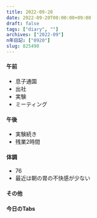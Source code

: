 ```yaml
---
title: 2022-09-20
date: 2022-09-20T00:00:00+09:00
draft: false
tags: ["diary", ""]
archives: ["2022-09"]
n年日記: ["0920"]
slug: 825490
---
```

#### 午前
- 息子通園
- 出社
- 実験
- ミーティング
#### 午後
- 実験続き
- 残業2時間
#### 体調
- 76
- 最近は朝の胃の不快感が少ない
#### その他
#### 今日のTabs